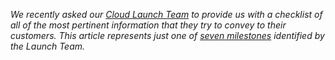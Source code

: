 *We recently asked our [Cloud Launch Team][1] to provide us with a checklist of all of the most pertinent information that they try to convey to their customers. This article represents just one of [seven milestones][2] identified by the Launch Team.*


[1]: http://www.rackspace.com/blog/an-insiders-look-at-the-cloud-launch-team/
[2]: getting_started_master_article.md
